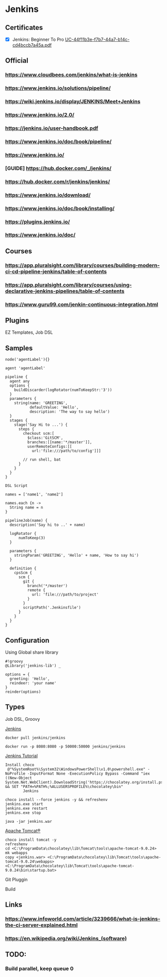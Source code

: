 # Jenkins
## Certificates
- [x]  Jenkins: Beginner To Pro [UC-44f11b3e-f7b7-44a7-b14c-cd4bccb7a45a.pdf](https://github.com/lvhkhanh/Jenkins/files/11518336/UC-44f11b3e-f7b7-44a7-b14c-cd4bccb7a45a.pdf)

## Official
### https://www.cloudbees.com/jenkins/what-is-jenkins
### https://www.jenkins.io/solutions/pipeline/
### https://wiki.jenkins.io/display/JENKINS/Meet+Jenkins
### https://www.jenkins.io/2.0/
### https://jenkins.io/user-handbook.pdf
### https://www.jenkins.io/doc/book/pipeline/
### https://www.jenkins.io/
### [GUIDE] https://hub.docker.com/_/jenkins/
### https://hub.docker.com/r/jenkins/jenkins/
### https://www.jenkins.io/download/
### https://www.jenkins.io/doc/book/installing/
### https://plugins.jenkins.io/
### https://www.jenkins.io/doc/

## Courses
### https://app.pluralsight.com/library/courses/building-modern-ci-cd-pipeline-jenkins/table-of-contents
### https://app.pluralsight.com/library/courses/using-declarative-jenkins-pipelines/table-of-contents
### https://www.guru99.com/jenkin-continuous-integration.html
## Plugins

EZ Templates, Job DSL

## Samples
```
node('agentLabel'){}
```
```
agent 'agentLabel'
```
```
pipeline {
  agent any
  options {
    buildDiscarder(logRotator(numToKeepStr:'3'))
  }
  parameters {
    string(name: 'GREETING',
           defaultValue: 'Hello',
           description: 'The way to say hello')
  }
  stages {
    stage('Say Hi to ...') {
      steps {
        checkout scm:[
          $class:'GitSCM',
          branches:[[name:'*/master']],
          userRemoteConfigs:[[
            url:'file:///path/to/config']]]
            
        // run shell, bat
      }
    }
  }
}
```

```
DSL Script

names = ['name1', 'name2']

names.each {n -> 
  String name = n
}

pipelineJob(name) {
  description('Say hi to ..' + name)
  
  logRotator {
      numToKeep(3)
  }
  
  parameters {
    stringParam('GREETING', 'Hello' + name, 'How to say hi')
  }
  
  definition {
    cpsScm {
      scm {
        git {
          branch('*/master')
          remote {
            url: 'file:///path/to/project'
          }
        }
        scriptPath('.Jenkinsfile')
      }
    }
  }
}
```

## Configuration

Using Global share library
```
#!groovy
@Library('jenkins-lib') _

options = {
  greeting: 'Hello',
  reindeer: 'your name'
}
reinder(options)
```
## Types

 Job DSL, Groovy


[Jenkins](https://code-maven.com/jenkins)

`docker pull jenkins/jenkins`

`docker run -p 8080:8080 -p 50000:50000 jenkins/jenkins`

 [Jenkins Tutorial](https://www.tutorialspoint.com/jenkins/index.htm)

```
Install choco
 @"%SystemRoot%\System32\WindowsPowerShell\v1.0\powershell.exe" -NoProfile -InputFormat None -ExecutionPolicy Bypass -Command "iex ((New-Object System.Net.WebClient).DownloadString('https://chocolatey.org/install.ps1'))" && SET "PATH=%PATH%;%ALLUSERSPROFILE%\chocolatey\bin"
        Jenkins

choco install --force jenkins -y && refreshenv
jenkins.exe start
jenkins.exe restart
jenkins.exe stop
```

```
java -jar jenkins.war
```

[Apache Tomcat®](http://tomcat.apache.org/)

```
choco install tomcat -y
refreshenv
cd <C:\ProgramData\chocolatey\lib\Tomcat\tools\apache-tomcat-9.0.24>
mk webapps
copy <jenkins.war> <C:\ProgramData\chocolatey\lib\Tomcat\tools\apache-tomcat-9.0.24\webapps>
<C:\ProgramData\chocolatey\lib\Tomcat\tools\apache-tomcat-9.0.24\bin\startup.bat>
```

Git Pluggin

Build

## Links
### https://www.infoworld.com/article/3239666/what-is-jenkins-the-ci-server-explained.html
### https://en.wikipedia.org/wiki/Jenkins_(software)
## TODO:
### Build parallel, keep queue 0
